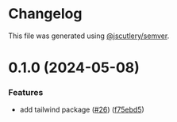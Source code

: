 # Changelog

This file was generated using [@jscutlery/semver](https://github.com/jscutlery/semver).

# 0.1.0 (2024-05-08)


### Features

* add tailwind package ([#26](https://github.com/achieveagility/utils/issues/26)) ([f75ebd5](https://github.com/achieveagility/utils/commit/f75ebd536228984370a9de2a274c165122f1b2b7))
